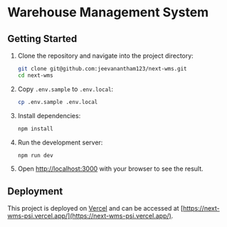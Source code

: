 # Warehouse Management System

## Getting Started

1. Clone the repository and navigate into the project directory:

   ```bash
   git clone git@github.com:jeevanantham123/next-wms.git
   cd next-wms
   ```

2. Copy `.env.sample` to `.env.local`:

   ```bash
   cp .env.sample .env.local
   ```

3. Install dependencies:

   ```bash
   npm install
   ```

4. Run the development server:

   ```bash
   npm run dev
   ```

5. Open [http://localhost:3000](http://localhost:3000) with your browser to see the result.

## Deployment

This project is deployed on [Vercel](https://vercel.com/) and can be accessed at [https://next-wms-psi.vercel.app/](https://next-wms-psi.vercel.app/). 
